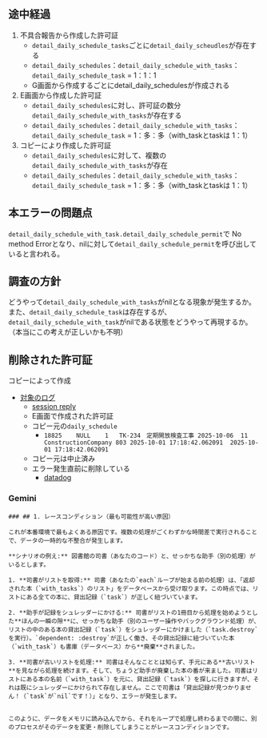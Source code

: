 ## 途中経過
1. 不具合報告から作成した許可証
	- `detail_daily_schedule_tasks`ごとに`detail_daily_scheudles`が存在する
	- `detail_daily_schedules`：`detail_daily_schedule_with_tasks`：`detail_daily_schedule_task` = 1：1：1
	- G画面から作成するごとにdetail_daily_schedulesが作成される
2. E画面から作成した許可証
	- `detail_daily_schedules`に対し、許可証の数分`detail_daily_schedule_with_tasks`が存在する
	- `detail_daily_schedules`：`detail_daily_schedule_with_tasks`：`detail_daily_schedule_task` = 1：多：多（with_taskとtaskは 1：1）
3. コピーにより作成した許可証
	- `detail_daily_schedules`に対して、複数の`detail_daily_schedule_with_tasks`が存在
	- `detail_daily_schedules`：`detail_daily_schedule_with_tasks`：`detail_daily_schedule_task` = 1：多：多（with_taskとtaskは 1：1）
## 本エラーの問題点
`detail_daily_schedule_with_task.detail_daily_schedule_permit`で No method Errorとなり、nilに対して`detail_daily_schedule_permit`を呼び出していると言われる。

## 調査の方針
どうやって`detail_daily_schedule_with_tasks`がnilとなる現象が発生するか。
また、`detail_daily_schedule_task`は存在するが、`detail_daily_schedule_with_task`がnilである状態をどうやって再現するか。（本当にこの考えが正しいかも不明）

## 削除された許可証
コピーによって作成
- [対象のログ](https://ap1.datadoghq.com/logs?query=%40controller%3A%22Api%3A%3ADailyMaintenance%3A%3AOffices%3A%3ADailySchedules%3A%3ACopiesController%22%20%40params.targetDetailDailyScheduleTaskId%3A26777&agg_m=count&agg_m_source=base&agg_t=count&cols=%40http.status_code&event=AwAAAZm3IvvzDlDQZwAAABhBWm0zSXdYRUFBQ0pmdEpoWjVrMWtRQWgAAAAkMTE5OWI3YWQtMWM5OC00OGVjLWE4MzctZjVkMjU4ODUxMDhiAACfhg&messageDisplay=inline&refresh_mode=paused&storage=hot&stream_sort=desc&viz=stream&from_ts=1759244400000&to_ts=1759849199999&live=false)
	- [session reply](https://ap1.datadoghq.com/rum/replay/sessions/8519a2a5-e146-4c69-9b29-2fc802f1898f?applicationId=c1f34704-747f-41d2-a93f-69b31d2c9aff&highlightedEventId=AwAAAZm3IvWnbFr6tQAAABhBWm0zSXZtTEFBQ1ZQUy1IR3lLMUl3QUkAAAAkMTE5OWI3YWQtMWQ2My00OTk4LTg0OGMtZDllODE2MDI1YWQxAALPNQ&ts=1759714145703&from=1759714175072)
	- E画面で作成された許可証
	- コピー元の`daily_schedule`
		- `18825	NULL	1	TK-234　定期開放検査工事	2025-10-06	11	ConstructionCompany	803	2025-10-01 17:18:42.062091	2025-10-01 17:18:42.062091`
	- コピー元は中止済み
	- エラー発生直前に削除している
		- [datadog](https://ap1.datadoghq.com/logs?query=%40http.method%3ADELETE%20%40params.id%3A26777&agg_m=count&agg_m_source=base&agg_t=count&cols=%40http.status_code%2C%40http.method&fromUser=true&messageDisplay=inline&refresh_mode=paused&storage=hot&stream_sort=desc&viz=stream&from_ts=1759244400000&to_ts=1759849199999&live=false)

### Gemini
```
### ## 1. レースコンディション（最も可能性が高い原因）

これが本番環境で最もよくある原因です。複数の処理がごくわずかな時間差で実行されることで、データの一時的な不整合が発生します。

**シナリオの例え:** 図書館の司書（あなたのコード）と、せっかちな助手（別の処理）がいるとします。

1. **司書がリストを取得:** 司書（あなたの`each`ループが始まる前の処理）は、「返却された本（`with_tasks`）のリスト」をデータベースから受け取ります。この時点では、リストにある全ての本に、貸出記録（`task`）が正しく紐づいています。
    
2. **助手が記録をシュレッダーにかける:** 司書がリストの1冊目から処理を始めようとした**ほんの一瞬の隙**に、せっかちな助手（別のユーザー操作やバックグラウンド処理）が、リストの中のある本の貸出記録（`task`）をシュレッダーにかけました（`task.destroy`を実行）。`dependent: :destroy`が正しく働き、その貸出記録に紐づいていた本（`with_task`）も書庫（データベース）から**廃棄**されました。
    
3. **司書が古いリストを処理:** 司書はそんなこととは知らず、手元にある**古いリスト**を見ながら処理を続けます。そして、ちょうど助手が廃棄した本の番が来ました。司書はリストにある本の名前（`with_task`）を元に、貸出記録（`task`）を探しに行きますが、それは既にシュレッダーにかけられて存在しません。ここで司書は「貸出記録が見つかりません！（`task`が`nil`です！）」となり、エラーが発生します。
    

このように、データをメモリに読み込んでから、それをループで処理し終わるまでの間に、別のプロセスがそのデータを変更・削除してしまうことがレースコンディションです。
```


